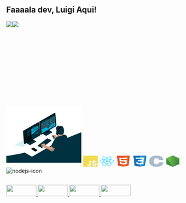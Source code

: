 ## Faaaala dev, Luigi Aqui!

<div style="display: flex; margin-bottom: 30px;">
  <img height="180em" src="https://github-readme-stats.vercel.app/api?username=LuigiGf&show_icons=true&theme=great-gatsby&include_all_commits=true&count_private=true"/>
  <img height="180em" src="https://github-readme-stats.vercel.app/api/top-langs/?username=LuigiGf&layout=compact&langs_count=16&theme=great-gatsby"/>
</div>
<div style="display: inline_block"> <br>
  <img height="150" alt="coding-time" src="code.gif">
  <img align="center" height="30" width="40" alt="js-icon"  src="https://raw.githubusercontent.com/devicons/devicon/master/icons/javascript/javascript-plain.svg">
  <img align="center" height="30" width="40" alt="react-icon" src="https://raw.githubusercontent.com/devicons/devicon/master/icons/react/react-original.svg">
  <img align="center" height="30" width="40" alt="html-icon" src="https://raw.githubusercontent.com/devicons/devicon/master/icons/html5/html5-original.svg">
  <img align="center" height="30" width="40" alt="css-icon" src="https://raw.githubusercontent.com/devicons/devicon/master/icons/css3/css3-original.svg">
  <img align="center" height="30" width="40" alt="c-icon" src="https://raw.githubusercontent.com/devicons/devicon/master/icons/c/c-original.svg">
  <img align="center" height="30" width="40" alt="nodejs-icon" src="https://raw.githubusercontent.com/devicons/devicon/master/icons/nodejs/nodejs-original.svg">
  <img align="center" height="30" width="40" alt="nodejs-icon" src="https://raw.githubusercontent.com/jmnote/z-icons/master/svg/cpp.svg">
</div>

##

<div>
  <a href = "mailto: work.luigi.fonseca@gmail.com">
    <img height="30" width="80" src="https://img.shields.io/badge/-Gmail-%23EA4335?style=for-the-badge&logo=gmail&logoColor=white">
  </a>
  <a href = "https://www.linkedin.com/in/luigi-gottardello-fonseca-44651a205/">
    <img height="30" width="80" src="https://img.shields.io/badge/-LinkedIn-%230077B5?style=for-the-badge&logo=linkedin&logoColor=white">
  </a>
  <a href = "https://www.youtube.com/channel/UCd5Ivcm28R1C3fCQKbOx2cg">
    <img height="30" width="80" src="https://img.shields.io/badge/-Youtube-%23333?style=for-the-badge&logo=youtube&logoColor=white">
  </a>
  <a href = "https://www.instagram.com/devparadev/">
    <img height="30" width="80" src="https://img.shields.io/badge/-Instagram-%23E4405F?style=for-the-badge&logo=instagram&logoColor=white">
  </a>
</div>
